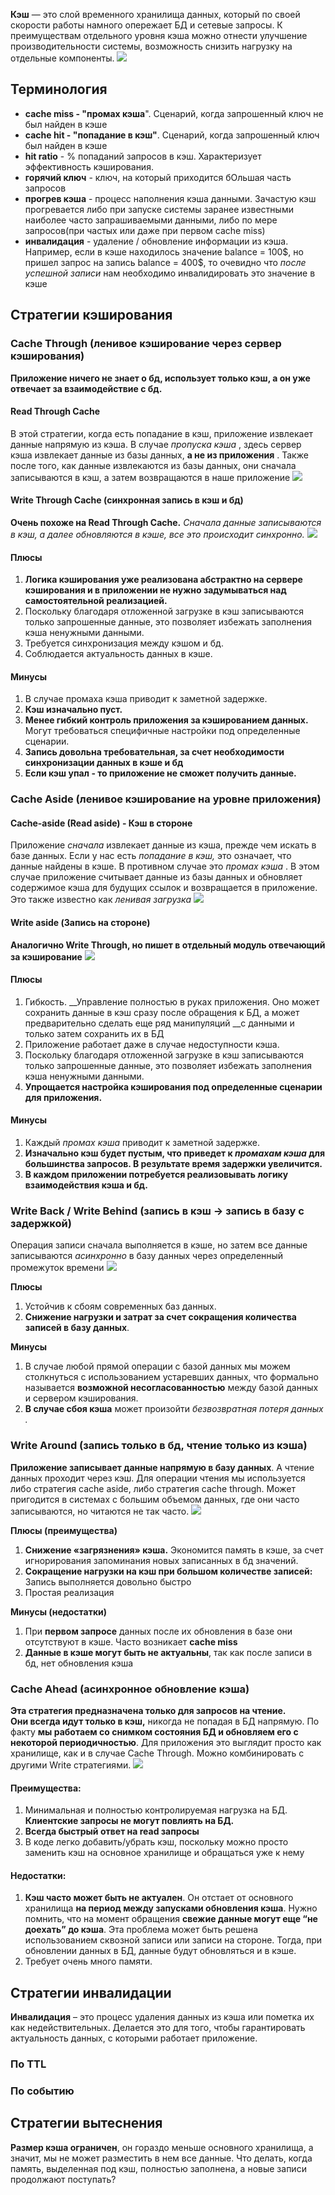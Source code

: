 __Кэш__ — это слой временного хранилища данных, который по своей скорости работы намного опережает БД и сетевые запросы. К преимуществам отдельного уровня кэша можно отнести улучшение производительности системы, возможность снизить нагрузку на отдельные компоненты.
![](resources/Кэш%20пример.png)

## Терминология 

- __cache miss - "промах кэша__". Сценарий, когда запрошенный ключ не был найден в кэше
- __cache hit - "попадание в кэш"__. Сценарий, когда запрошенный ключ был найден в кэше
- __hit ratio__ - % попаданий запросов в кэш. Характеризует эффективность кэширования.
- __горячий ключ__ - ключ, на который приходится бОльшая часть запросов
- __прогрев кэша__ - процесс наполнения кэша данными. Зачастую кэш прогревается либо при запуске системы заранее известными наиболее часто запрашиваемыми данными, либо по мере запросов(при частых или даже при первом cache miss)
- __инвалидация__ - удаление / обновление информации из кэша. Например, если в кэше находилось значение balance = 100\$, но пришел запрос на запись balance = 400\$, то очевидно что _после успешной записи_ нам необходимо инвалидировать это значение в кэше
## Стратегии кэширования

### Cache Through (ленивое кэширование через сервер кэширования)

__Приложение ничего не знает о бд, использует только кэш, а он уже отвечает за взаимодействие с бд.__
#### Read Through Cache 
В этой стратегии, когда есть попадание в кэш, приложение извлекает данные напрямую из кэша. В случае _пропуска кэша_ , здесь сервер кэша извлекает данные из базы данных, **а не из приложения** . Также после того, как данные извлекаются из базы данных, они сначала записываются в кэш, а затем возвращаются в наше приложение
![](assets/1/file-20250205221249792.png)
#### Write Through Cache (синхронная запись в кэш и бд)
__Очень похоже на Read Through Cache.__
_Сначала данные записываются в кэш, а далее обновляются в кэше, все это происходит синхронно._
![](assets/1/file-20250205221301904.png)

#### Плюсы

1. __Логика кэширования уже реализована абстрактно на сервере кэширования и в приложении не нужно задумываться над самостоятельной реализацией.__
2. Поскольку благодаря отложенной загрузке в кэш записываются только запрошенные данные, это позволяет избежать заполнения кэша ненужными данными.
3. Требуется синхронизация между кэшом и бд.
4. Соблюдается актуальность данных в кэше.

#### Минусы

1. В случае промаха кэша приводит к заметной задержке.
2. __Кэш изначально пуст.__
3. __Менее гибкий контроль приложения за кэшированием данных.__ Могут требоваться специфичные настройки под определенные сценарии.
4. __Запись довольна требовательная, за счет необходимости синхронизации данных в кэше и бд__
5. __Если кэш упал - то приложение не сможет получить данные.__

### Cache Aside (ленивое кэширование на уровне приложения)
#### Cache-aside (Read aside) - Кэш в стороне 
Приложение _сначала_ извлекает данные из кэша, прежде чем искать в базе данных. Если у нас есть _попадание в кэш,_ это означает, что данные найдены в кэше. В противном случае это _промах кэша_ . В этом случае приложение считывает данные из базы данных и обновляет содержимое кэша для будущих ссылок и возвращается в приложение. Это также известно как _ленивая загрузка_
![](assets/1/file-20250205221328003.png)

#### Write aside (Запись на стороне)
__Аналогично Write Through, но пишет в отдельный модуль отвечающий за кэширование__
![](assets/1/file-20250205221903358.png)
#### Плюсы

1. Гибкость. __Управление полностью в руках приложения. Оно может сохранить данные в кэш сразу после обращения к БД, а может предварительно сделать еще ряд манипуляций __с данными и только затем сохранить их в БД
2. Приложение работает даже в случае недоступности кэша.
3. Поскольку благодаря отложенной загрузке в кэш записываются только запрошенные данные, это позволяет избежать заполнения кэша ненужными данными.
4. __Упрощается настройка кэширования под определенные сценарии для приложения.__

#### Минусы

1. Каждый _промах кэша_ приводит к заметной задержке.
2. __Изначально кэш будет пустым, что приведет к _промахам кэша_ для большинства запросов. В результате время задержки увеличится.__
3. __В каждом приложении потребуется реализовывать логику взаимодействия кэша и бд.__

### Write Back / Write Behind (запись в кэш -> запись в базу с задержкой)
Операция записи сначала выполняется в кэше, но затем все данные записываются _асинхронно_ в базу данных через определенный промежуток времени
![](assets/1/file-20250205005529518.png)

**Плюсы**

1. Устойчив к сбоям современных баз данных.
2. __Снижение нагрузки и затрат за счет сокращения количества записей в базу данных__.

**Минусы**

1. В случае любой прямой операции с базой данных мы можем столкнуться с использованием устаревших данных, что формально называется __возможной несогласованностью__ между базой данных и сервером кэширования.
2. __В случае сбоя кэша__ может произойти _безвозвратная потеря данных ._
### Write Around (запись только в бд, чтение только из кэша)
__Приложение записывает данные напрямую в базу данных__. А чтение данных проходит через кэш. Для операции чтения мы используется либо стратегия cache aside, либо стратегия cache through.
Может пригодится в системах с большим объемом данных, где они часто записываются, но читаются не так часто.
![](assets/1/file-20250205005624407.png)

__Плюсы (преимущества)__
1. **Снижение «загрязнения» кэша.** Экономится память в кэше, за счет игнорирования запоминания новых записанных в бд значений.
2. **Сокращение нагрузки на кэш при большом количестве записей:** Запись выполняется довольно быстро
3. Простая реализация

__Минусы (недостатки)__
1. При **первом запросе** данных после их обновления в базе они отсутствуют в кэше. Часто возникает __cache miss__
2. __Данные в кэше могут быть не актуальны__, так как после записи в бд, нет обновления кэша
### Cache Ahead (асинхронное обновление кэша)
__Эта стратегия предназначена только для запросов на чтение. Они всегда идут только в кэш,__ никогда не попадая в БД напрямую. По факту __мы работаем со снимком состояния БД и обновляем его с некоторой периодичностью__. Для приложения это выглядит просто как хранилище, как и в случае Cache Through.
Можно комбинировать с другими Write стратегиями.
![](assets/1/file-20250205221056386.png)

#### Преимущества:

1. Минимальная и полностью контролируемая нагрузка на БД. __Клиентские запросы не могут повлиять на БД.__
2. __Всегда быстрый ответ на read запросы__
3. В коде легко добавить/убрать кэш, поскольку можно просто заменить кэш на основное хранилище и обращаться уже к нему

#### Недостатки:

1. __Кэш часто может быть не актуален__. Он отстает от основного хранилища __на период между запусками обновления кэша__. Нужно помнить, что на момент обращения __свежие данные могут еще “не доехать” до кэша__. Эта проблема может быть решена использованием сквозной записи или записи на стороне. Тогда, при обновлении данных в БД, данные будут обновляться и в кэше.
2. Требует очень много памяти.

## Стратегии инвалидации
__Инвалидация__ – это процесс удаления данных из кэша или пометка их как недействительных. Делается это для того, чтобы гарантировать актуальность данных, с которыми работает приложение.

### По TTL
### По событию
## Стратегии вытеснения
__Размер кэша ограничен__, он гораздо меньше основного хранилища, а значит, мы не может разместить в нем все данные. Что делать, когда память, выделенная под кэш, полностью заполнена, а новые записи продолжают поступать?